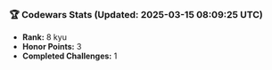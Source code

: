 ### 🏆 Codewars Stats (Updated: 2025-03-15 08:09:25 UTC)

- **Rank:** 8 kyu
- **Honor Points:** 3
- **Completed Challenges:** 1
